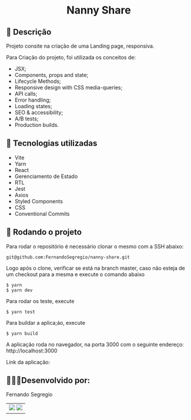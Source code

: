 <h1 align="center">Nanny Share</h1>

## :memo: Descrição
Projeto consite na criação de uma Landing page, responsiva.

Para Criação do projeto, foi utilizada os conceitos de:

* JSX;
* Components, props and state;
* Lifecycle Methods;
* Responsive design with CSS media-queries;
* API calls;
* Error handling;
* Loading states;
* SEO & accessibility;
* A/B tests;
* Production builds.

## :wrench: Tecnologias utilizadas
* Vite
* Yarn
* React
* Gerenciamento de Estado
* RTL
* Jest
* Axios
* Styled Components
* CSS
* Conventional Commits

## :rocket: Rodando o projeto
Para rodar o repositório é necessário clonar o mesmo com a SSH abaixo:
```
git@github.com:FernandoSegregio/nanny-share.git
```
Logo após o clone, verificar se está na branch master, caso não esteja de um checkout para a mesma e execute o comando abaixo

```
$ yarn
$ yarn dev
```
Para rodar os teste, execute

```
$ yarn test
```
Para buildar a aplica;áo, execute

```
$ yarn build
```

A aplicação roda no navegador, na porta 3000 com o seguinte endereço: http://localhost:3000

Link da aplicação: 

## 👨🏻‍💻Desenvolvido por:

Fernando Segregio

<table>
  <tr>
    <td align="center">
       <a href="www.linkedin.com/in/fernando-segregio" target="_blank"><img src="https://img.shields.io/badge/-LinkedIn-%230077B5?style=for-the-badge&logo=linkedin&logoColor=white"       target="_blank"></a> 
  <a href = "mailto:segregio@gmail.com"><img src="https://img.shields.io/badge/-Gmail-%23333?style=for-the-badge&logo=gmail&logoColor=white" target="_blank"></a>
      </a>
    </td>
  </tr>
</table>
